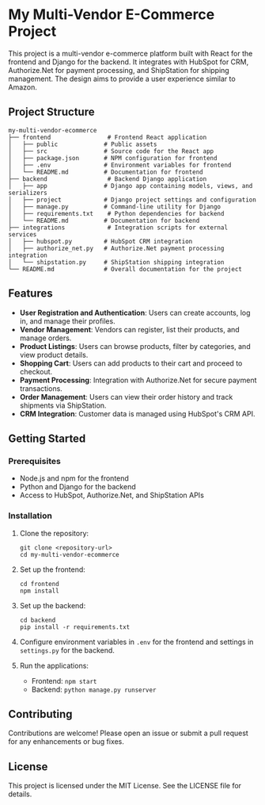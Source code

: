 # My Multi-Vendor E-Commerce Project

This project is a multi-vendor e-commerce platform built with React for the frontend and Django for the backend. It integrates with HubSpot for CRM, Authorize.Net for payment processing, and ShipStation for shipping management. The design aims to provide a user experience similar to Amazon.

## Project Structure

```
my-multi-vendor-ecommerce
├── frontend                # Frontend React application
│   ├── public             # Public assets
│   ├── src                # Source code for the React app
│   ├── package.json       # NPM configuration for frontend
│   ├── .env               # Environment variables for frontend
│   └── README.md          # Documentation for frontend
├── backend                 # Backend Django application
│   ├── app                # Django app containing models, views, and serializers
│   ├── project            # Django project settings and configuration
│   ├── manage.py          # Command-line utility for Django
│   ├── requirements.txt    # Python dependencies for backend
│   └── README.md          # Documentation for backend
├── integrations            # Integration scripts for external services
│   ├── hubspot.py         # HubSpot CRM integration
│   ├── authorize_net.py   # Authorize.Net payment processing integration
│   └── shipstation.py     # ShipStation shipping integration
└── README.md              # Overall documentation for the project
```

## Features

- **User Registration and Authentication**: Users can create accounts, log in, and manage their profiles.
- **Vendor Management**: Vendors can register, list their products, and manage orders.
- **Product Listings**: Users can browse products, filter by categories, and view product details.
- **Shopping Cart**: Users can add products to their cart and proceed to checkout.
- **Payment Processing**: Integration with Authorize.Net for secure payment transactions.
- **Order Management**: Users can view their order history and track shipments via ShipStation.
- **CRM Integration**: Customer data is managed using HubSpot's CRM API.

## Getting Started

### Prerequisites

- Node.js and npm for the frontend
- Python and Django for the backend
- Access to HubSpot, Authorize.Net, and ShipStation APIs

### Installation

1. Clone the repository:
   ```
   git clone <repository-url>
   cd my-multi-vendor-ecommerce
   ```

2. Set up the frontend:
   ```
   cd frontend
   npm install
   ```

3. Set up the backend:
   ```
   cd backend
   pip install -r requirements.txt
   ```

4. Configure environment variables in `.env` for the frontend and settings in `settings.py` for the backend.

5. Run the applications:
   - Frontend: `npm start`
   - Backend: `python manage.py runserver`

## Contributing

Contributions are welcome! Please open an issue or submit a pull request for any enhancements or bug fixes.

## License

This project is licensed under the MIT License. See the LICENSE file for details.